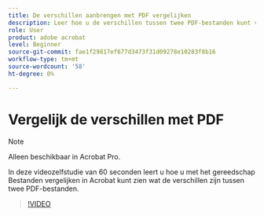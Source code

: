 ```yaml
---
title: De verschillen aanbrengen met PDF vergelijken
description: Leer hoe u de verschillen tussen twee PDF-bestanden kunt vaststellen met het gereedschap Bestanden vergelijken in Acrobat
role: User
product: adobe acrobat
level: Beginner
source-git-commit: fae1f29817ef677d3473f31d09278e10283f8b16
workflow-type: tm+mt
source-wordcount: '58'
ht-degree: 0%

---
```


# Vergelijk de verschillen met PDF

>[!NOTE]
>
>Alleen beschikbaar in Acrobat Pro.

In deze videozelfstudie van 60 seconden leert u hoe u met het gereedschap Bestanden vergelijken in Acrobat kunt zien wat de verschillen zijn tussen twee PDF-bestanden.

>[!VIDEO](https://video.tv.adobe.com/v/3409905?quality=12&learn=on&hidetitle=true)
